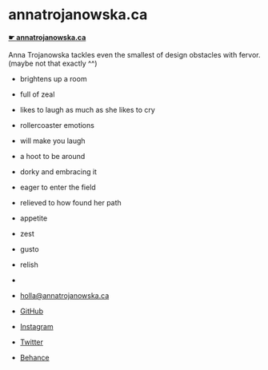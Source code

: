 # annatrojanowska.ca

#### [☛ annatrojanowska.ca](https://annatrojanowska.ca)

Anna Trojanowska tackles even the smallest of design obstacles with fervor. 
(maybe not that exactly ^^)
- brightens up a room
- full of zeal
- likes to laugh as much as she likes to cry
- rollercoaster emotions
- will make you laugh
- a hoot to be around
- dorky and embracing it
- eager to enter the field 
- relieved to how found her path 
- appetite
- zest
- gusto 
- relish
-



- [holla@annatrojanowska.ca](mailto:holla@annatrojanowska.ca)
- [GitHub](https://github.com/anna-trojanowska)
- [Instagram](https://instagram.com/pannatrojanowska/)
- [Twitter](https://twitter.com/_panna_anna)
- [Behance](https://www.behance.net/annatrojanowska)
